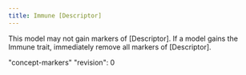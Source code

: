 ```yaml
---
title: Immune [Descriptor]
---
```

This model may not gain markers of [Descriptor].
If a model gains the Immune trait, immediately remove all markers of [Descriptor].

"concept-markers"
"revision": 0